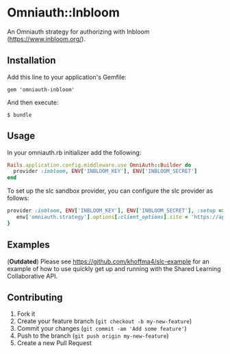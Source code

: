 # Omniauth::Inbloom

An Omniauth strategy for authorizing with Inbloom (https://www.inbloom.org/).

## Installation

Add this line to your application's Gemfile:

    gem 'omniauth-inbloom'

And then execute:

    $ bundle

## Usage

In your omniauth.rb initializer add the following:

```ruby
Rails.application.config.middleware.use OmniAuth::Builder do
  provider :inbloom, ENV['INBLOOM_KEY'], ENV['INBLOOM_SECRET']
end
```

To set up the slc sandbox provider, you can configure the slc provider as follows:

```ruby
provider :inbloom, ENV['INBLOOM_KEY'], ENV['INBLOOM_SECRET'], :setup => lambda{|env|
   env['omniauth.strategy'].options[:client_options].site = 'https://api.sandbox.inbloom.org'
}
```

## Examples

(**Outdated**) Please see https://github.com/khoffma4/slc-example for an example of how to use quickly get up and running with the Shared Learning Collaborative API.

## Contributing

1. Fork it
2. Create your feature branch (`git checkout -b my-new-feature`)
3. Commit your changes (`git commit -am 'Add some feature'`)
4. Push to the branch (`git push origin my-new-feature`)
5. Create a new Pull Request
